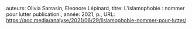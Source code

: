 auteurs: Olivia Sarrasin, Eleonore Lépinard, 
titre: L’islamophobie : nommer pour lutter
publication:, 
année: 2021, 
p.,
URL: https://aoc.media/analyse/2021/06/29/lislamophobie-nommer-pour-lutter/

